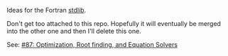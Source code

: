 

Ideas for the Fortran [stdlib](https://github.com/fortran-lang/stdlib).

Don't get too attached to this repo. Hopefully it will eventually be merged into the other one and then I'll delete this one.

See: [#87: Optimization, Root finding, and Equation Solvers](https://github.com/fortran-lang/stdlib/issues/87)